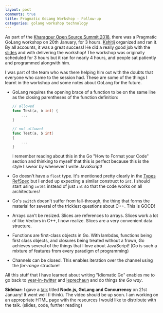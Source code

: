 ```yaml
---
layout: post
comments: true
title: Pragmatic GoLang Workshop - Follow-up
categories: golang workshop technology
---
```


As part of the [Kharagpur Open Source Summit
2018](http://kwoc.kossiitkgp.in/summit), there was a Pragmatic GoLang workshop
on 20th January, for 3 hours.  [Kshitij](https://github.com/kshitij10496)
organized and ran it. By all accounts, it was a great success! He did a really
good job with the [slides](http://slides.com/kshitij10496/pragmatic-go) and with
delivering the workshop! The workshop was originally scheduled for 3 hours but
it ran for nearly 4 hours, and people sat patiently and programmed alongwith
him.

I was part of the team who was there helping him out with the doubts that
everyone who came to the session had. These are some of the things I learnt in
the workshop and some notes about GoLang for the future.

- GoLang requires the opening brace of a function to be on the same line as the
    closing parentheses of the function definition:

    ```go
    // allowed
    func Test(a, b int) {
        ...
    }

    // not allowed
    func Test(a, b int)
    {
        ...
    }
    ```

    I remember reading about this in the Go "How to Format your Code" section
    and thinking to myself that this is perfect because this is the style I
    swear by whenever I write JavaScript!

- Go doesn't have a `float` type. It's mentioned pretty clearly in the [Types
    RefSpec](https://golang.org/ref/spec#Numeric_types) but I ended up expecting
    a similar construct to `int`. I should start using `int64` instead of just
    `int` so that the code works on all architectures!

- Go's `switch` doesn't suffer from fall-through, the thing that forms the
    material for several of the trickiest questions about C++. This is GOOD!

- Arrays can't be resized. Slices are references to arrays. Slices work a lot of
    like Vectors in C++, I now realize. Slices are a very convenient data
    structure.

- Functions are first-class objects in Go. With lambdas, functions being
    first class objects, and closures being treated without a frown, Go achieves
    several of the things that I love about JavaScript! (Go is such a mixture of
    features from every paradigm of programming)

- Channels can be closed. This enables iteration over the channel using the
    _for-range_ structure!

All this stuff that I have learned about writing "Idiomatic Go" enables me to
go back to [year-in-twitter](https://github.com/icyflame/year-in-twitter) and
[leprechaun](https://github.com/icyflame/leprechaun) and do things _the Go way_.

**Sidebar:** I gave a
[talk](http://archive.is/2018.01.16-063824/http://kwoc.kossiitkgp.in/summit/106)
titled **Node.js, GoLang and Concurrency** on 21st January! It went well (I
think). The video should be up soon. I am working on an appropriate HTML page
with the resources I would like to distribute with the talk. (slides, code,
further reading)
